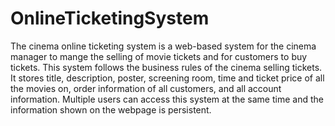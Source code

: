 # OnlineTicketingSystem
The cinema online ticketing system is a web-based system for the cinema manager to mange the selling of movie tickets and for customers to buy tickets. This system follows the business rules of the cinema selling tickets. It stores title, description, poster, screening room, time and ticket price of all the movies on, order information of all customers, and all account information. Multiple users can access this system at the same time and the information shown on the webpage is persistent.
